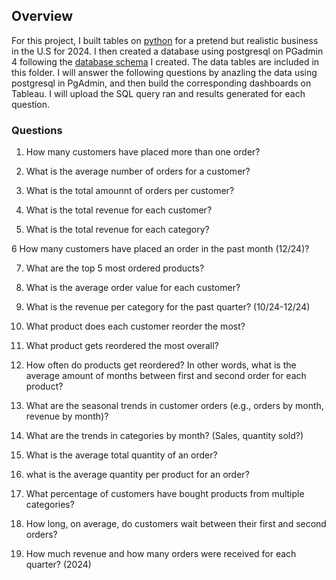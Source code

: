 ## Overview

For this project, I built tables on [python](https://github.com/ariannalangton/Portfolio/blob/main/generated_business/generated_business_data.ipynb) for a pretend but realistic business in the U.S for 2024. I then created a database using postgresql on PGadmin 4 following the [database schema](https://github.com/ariannalangton/Portfolio/blob/main/generated_business/business_schema.png) I created. The data tables are included in this folder. I will answer the following questions by anazling the data using postgresql in PgAdmin, and then build the corresponding dashboards on Tableau. I will upload the SQL query ran and results generated for each question.

### Questions


1. How many customers have placed more than one order?

2. What is the average number of orders for a customer?
  
3. What is the total amounnt of orders per customer?

5. What is the total revenue for each customer?

6. What is the total revenue for each category?

6 How many customers have placed an order in the past month (12/24)?

7. What are the top 5 most ordered products?

8. What is the average order value for each customer?

9. What is the revenue per category for the past quarter? (10/24-12/24)

10. What product does each customer reorder the most?

11. What product gets reordered the most overall?

12. How often do products get reordered? In other words, what is the average amount of months between first and second order for each product?

13. What are the seasonal trends in customer orders (e.g., orders by month, revenue by month)?

14. What are the trends in categories by month? (Sales, quantity sold?)

15. What is the average total quantity of an order?

16. what is the average quantity per product for an order?

17. What percentage of customers have bought products from multiple categories?

18. How long, on average, do customers wait between their first and second orders?

19. How much revenue and how many orders were received for each quarter? (2024)


